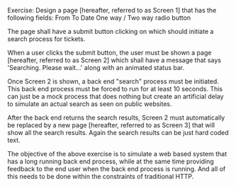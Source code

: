 Exercise: 
Design a page [hereafter, referred to as Screen 1] that has the following fields:
From
To
Date
One way / Two way radio button
 
The page shall have a submit button clicking on which should initiate a search process for tickets.
     
When a user clicks the submit button, the user must be shown a page [hereafter, referred to as Screen 2] which shall have a message that says 'Searching. Please wait...' along with an animated status bar.

Once Screen 2 is shown, a back end "search" process must be initiated. This back  end process must be forced to run for at least 10 seconds. This can just be a mock process that does nothing but create an artificial delay to simulate an actual search as seen on public websites.
 
After the back end returns the search results, Screen 2 must automatically be replaced by a new page [hereafter, referred to as Screen 3] that will show all the search results. Again the search results can be just hard coded text. 

The objective of the above exercise is to simulate a web based system that has a long running back end process, while at the same time providing feedback to the end user when the back end process is running. And all of this needs to be done within the constraints of traditional HTTP.
